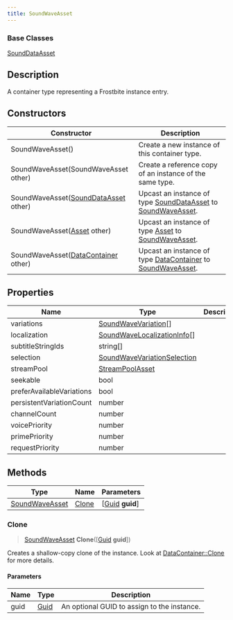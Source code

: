 ```yaml
---
title: SoundWaveAsset
---
```

### Base Classes

[SoundDataAsset](SoundDataAsset)

## Description

A container type representing a Frostbite instance entry.

## Constructors

| Constructor                                                               | Description                                                                                                         |
| ------------------------------------------------------------------------- | ------------------------------------------------------------------------------------------------------------------- |
| SoundWaveAsset()                                                          | Create a new instance of this container type.                                                                       |
| SoundWaveAsset(SoundWaveAsset other)                                      | Create a reference copy of an instance of the same type.                                                            |
| SoundWaveAsset([SoundDataAsset](SoundDataAsset) other)                    | Upcast an instance of type [SoundDataAsset](SoundDataAsset) to [SoundWaveAsset](SoundWaveAsset).                    |
| SoundWaveAsset([Asset](Asset) other)                                      | Upcast an instance of type [Asset](Asset) to [SoundWaveAsset](SoundWaveAsset).                                      |
| SoundWaveAsset([DataContainer](/vext/ref/shared/class/datacontainer) other) | Upcast an instance of type [DataContainer](/vext/ref/shared/class/datacontainer) to [SoundWaveAsset](SoundWaveAsset). |

## Properties

| Name                      | Type                                                       | Description |
| ------------------------- | ---------------------------------------------------------- | ----------- |
| variations                | [SoundWaveVariation](SoundWaveVariation)\[\]               |             |
| localization              | [SoundWaveLocalizationInfo](SoundWaveLocalizationInfo)\[\] |             |
| subtitleStringIds         | string\[\]                                                 |             |
| selection                 | [SoundWaveVariationSelection](SoundWaveVariationSelection) |             |
| streamPool                | [StreamPoolAsset](StreamPoolAsset)                         |             |
| seekable                  | bool                                                       |             |
| preferAvailableVariations | bool                                                       |             |
| persistentVariationCount  | number                                                     |             |
| channelCount              | number                                                     |             |
| voicePriority             | number                                                     |             |
| primePriority             | number                                                     |             |
| requestPriority           | number                                                     |             |

## Methods

| Type                             | Name            | Parameters                                     |
| -------------------------------- | --------------- | ---------------------------------------------- |
| [SoundWaveAsset](SoundWaveAsset) | [Clone](#clone) | \[[Guid](/vext/ref/shared/class/guid) **guid**\] |

### Clone

> [SoundWaveAsset](SoundWaveAsset) **Clone**(\[[Guid](/vext/ref/shared/class/guid) **guid**\])

Creates a shallow-copy clone of the instance. Look at [DataContainer::Clone](/vext/ref/shared/class/datacontainer#clone) for more details.

#### Parameters

| Name | Type         | Description                                 |
| ---- | ------------ | ------------------------------------------- |
| guid | [Guid](Guid) | An optional GUID to assign to the instance. |
